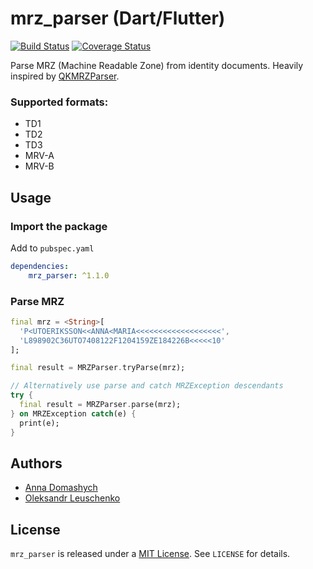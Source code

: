 # mrz_parser (Dart/Flutter) 
[![Build Status](https://travis-ci.org/olexale/mrz_parser.svg?branch=master)](https://travis-ci.org/olexale/mrz_parser) [![Coverage Status](https://coveralls.io/repos/github/olexale/mrz_parser/badge.svg?branch=master)](https://coveralls.io/github/olexale/mrz_parser?branch=master)

Parse MRZ (Machine Readable Zone) from identity documents. Heavily
inspired by [QKMRZParser](https://github.com/Mattijah/QKMRZParser).

### Supported formats:
* TD1
* TD2
* TD3
* MRV-A
* MRV-B

## Usage

### Import the package
Add to `pubspec.yaml`
```yaml
dependencies:
    mrz_parser: ^1.1.0
```

### Parse MRZ
```dart
final mrz = <String>[
  'P<UTOERIKSSON<<ANNA<MARIA<<<<<<<<<<<<<<<<<<<',
  'L898902C36UTO7408122F1204159ZE184226B<<<<<10'
];

final result = MRZParser.tryParse(mrz);

// Alternatively use parse and catch MRZException descendants
try {
  final result = MRZParser.parse(mrz);
} on MRZException catch(e) {
  print(e);
}
```

## Authors
* [Anna Domashych](https://github.com/foxanna/)
* [Oleksandr Leuschenko](https://github.com/olexale/)

## License
`mrz_parser` is released under a [MIT License](https://opensource.org/licenses/MIT). See `LICENSE` for details.